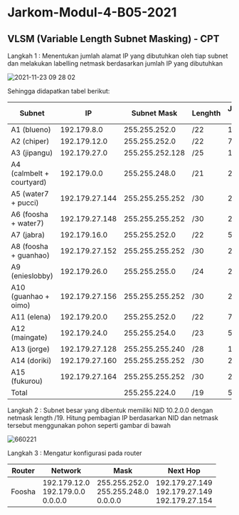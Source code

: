 # Jarkom-Modul-4-B05-2021

## VLSM (Variable Length Subnet Masking) - CPT

Langkah 1 : Menentukan jumlah alamat IP yang dibutuhkan oleh tiap subnet dan melakukan labelling netmask berdasarkan jumlah IP yang dibutuhkan

![2021-11-23 09 28 02](https://user-images.githubusercontent.com/71221969/143668982-39e96e7d-6e0a-4711-9400-09a30ba2f6b4.png)

Sehingga didapatkan tabel berikut:

| Subnet  | IP | Subnet Mask  | Lenghth | Jumlah IP |
| ------------- | ------------- | ------------- | ------------- | ------------- |
| A1 (blueno) | 192.179.8.0 | 255.255.252.0 | /22 | 1001 |
| A2 (chiper) | 192.179.12.0 | 255.255.252.0 | /22 | 701 |
| A3 (jipangu) | 192.179.27.0 | 255.255.252.128 | /25 | 101 |
| A4 (calmbelt + courtyard) | 192.179.0.0 | 255.255.248.0 | /21 | 2021 |
| A5 (water7 + pucci) | 192.179.27.144 | 255.255.255.252 | /30 | 2 |
| A6 (foosha + water7) | 192.179.27.148 | 255.255.255.252 | /30 | 2 |
| A7 (jabra) | 192.179.16.0 | 255.255.252.0 | /22 | 521 |
| A8 (foosha + guanhao) | 192.179.27.152 | 255.255.255.252 | /30 | 2 |
| A9 (enieslobby) | 192.179.26.0 | 255.255.255.0 | /24 | 251 |
| A10 (guanhao + oimo) | 192.179.27.156 | 255.255.255.252 | /30 | 2 |
| A11 (elena) | 192.179.20.0 | 255.255.252.0 | /22 | 721 |
| A12 (maingate) | 192.179.24.0 | 255.255.254.0 | /23 | 501 |
| A13 (jorge) | 192.179.27.128 | 255.255.255.240 | /28 | 13 |
| A14 (doriki) | 192.179.27.160 | 255.255.255.252 | /30 | 2 |
| A15 (fukurou) | 192.179.27.164 | 255.255.255.252 | /30 | 2 |
| Total |  | 	255.255.224.0 | /19 | 5845 |

Langkah 2 : Subnet besar yang dibentuk memiliki NID 10.2.0.0 dengan netmask length /19. Hitung pembagian IP berdasarkan NID dan netmask tersebut menggunakan pohon seperti gambar di bawah

![660221](https://user-images.githubusercontent.com/71221969/143668987-e09ba896-28ee-421a-a78c-2a995da6f2ab.jpg)

Langkah 3 : Mengatur konfigurasi pada router

| Router  | Network | Mask  | Next Hop |
| ------------- | ------------- | ------------- | ------------- |
| Foosha | 192.179.12.0<br>192.179.0.0<br>0.0.0.0 | 255.255.252.0<br>255.255.248.0<br>0.0.0.0 | 192.179.27.149<br>192.179.27.149<br>192.179.27.154 |
